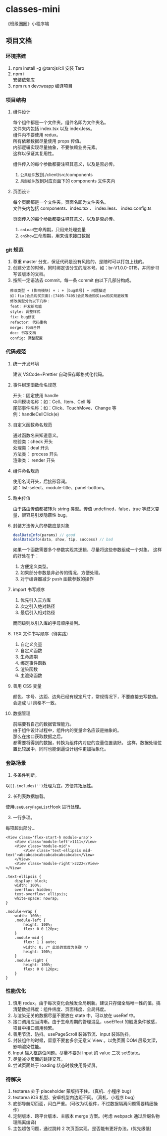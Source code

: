 # classes-mini

《班级圈圈》小程序端

## 项目文档

### 环境搭建

1. npm install -g @tarojs/cli
   安装 Taro
2. npm i  
   安装依赖库
3. npm run dev:weapp
   编译项目

### 项目结构

1. 组件设计

   每个组件都是一个文件夹。组件名即为文件夹名。  
   文件夹内包括 index.tsx 以及 index.less。  
   组件内不要使用 redux。  
   所有依赖数据尽量使用 props 传值。  
   内部逻辑实现尽量抽象，不要依赖业务元素。  
   这样以保证其复用性。

   组件传入的每个参数都要注释其意义，以及是否必传。

   1. `公共组件`放到./client/src/components
   2. `局部组件`放到对应页面下的 components 文件夹内

2. 页面设计

   每个页面都是一个文件夹。页面名即为文件夹名。  
   文件夹内包括 components、index.tsx 、 index.less、 index.config.ts

   页面传入的每个参数都要注释其意义，以及是否必传。

   1. `onLoad`生命周期，只用来处理变量
   2. `onShow`生命周期，用来请求接口数据

### git 规范

1. 尊重 master 分支，保证代码是没有风险的，是随时可以打包上线的。
2. 创建分支的时候，同时绑定该分支的版本号。如：br-V1.0.0-0115，并同步书写该版本的文档。
3. 按照一定语法去 commit，每一条 commit 由以下几部分构成。

```
  修改类型 + (影响模块) + : + [bug单号] + 问题描述
  如：fix(会员购买页面):[7405-7405]会员等级购买ios购买规避政策
  修改类型分为以下几种：
  feat: 开发新功能
  style: 调整样式
  fix: bug修复
  refactor: 代码重构
  merge: 代码合并
  doc: 书写文档
  config: 调整配置
```

### 代码规范

1. 统一开发环境

   建议 VSCode+Prettier 自动保存即格式化代码。

2. 事件绑定函数命名规范

   开头：固定使用 handle  
   中间模块名称：如：Cell、Item、Cell 等  
   尾部事件名称：如：Click、TouchMove、Change 等  
   例：handleCellClick(e)

3. 自定义函数命名规范

   通过函数名来知道意义。  
   校验类：check 开头  
   处理类：deal 开头  
   方法类： process 开头  
   渲染类： render 开头

4. 组件命名规范

   使用名词开头，后接形容词。  
   如：list-select、module-title、panel-bottom。

5. 路由传值

   由于路由传值都被转为 string 类型。传值 undefined，false，true 等歧义变量，很容易引发隐蔽性 bug。

6. 封装方法传入的参数应是对象

   ```ts
   dealDateInfo(params) // good
   dealDateInfo(data, show, tip, success) // bad
   ```

   如果一个函数需要多个参数实现其逻辑，尽量将这些参数组成一个对象。
   这样的好处在于：

   1. 方便定义类型。
   2. 如果部分参数是非必传的情况，方便处理。
   3. 对于编译器减少 push 函数参数的操作

7. import 书写顺序

   1. 优先引入三方库
   2. 次之引入绝对路径
   3. 最后引入相对路径

   而同级则以引入库的字母顺序排列。

8. TSX 文件书写顺序（待实践）

   1. 自定义变量
   2. 自定义函数
   3. 生命周期
   4. 绑定事件函数
   5. 渲染函数
   6. 主渲染函数

9. 善用 CSS 变量

   颜色、字号、边距、边角已经有规定尺寸，常规情况下，不要直接去写数值。会造成 UI 风格不一致。

10. 数据管理

    前端要有自己的数据管理能力。  
    由于组件设计过程中，组件内的变量命名应该是抽象的。  
    那么在接口获取数据之后，  
    都需要将得到的数据，转换为组件内对应的变量位置装好。
    这样，数据处理位置比较居中，同时也能倒逼设计组件更加抽象化。

### 套路场景

1. 多条件判断。

以`[].includes('')`处理为宜，方便其拓展性。

2. 长列表数据加载。

使用`useQueryPageList`Hook 进行处理。

3. 一行多项。

每项超出部分...

```tsx
<View class='flex-start-h module-wrap'>
	<View class='module-left'>1111</View>
	<View class='module-mid'>
		<View class='text-ellipsis mid-text'>abcabcabcabcabcabcabcabcabc</View>
	</View>
	<View class='module-right'>2222</View>
</View>
```

```less
.text-ellipsis {
	display: block;
	width: 100%;
	overflow: hidden;
	text-overflow: ellipsis;
	white-space: nowrap;
}

.module-wrap {
	width: 100%;
	.module-left {
		height: 100%;
		flex: 0 0 120px;
	}
	.module-mid {
		flex: 1 1 auto;
		width: 0; /* 此处的宽度为关键 */
		height: 100%;
	}
	.module-right {
		height: 100%;
		flex: 0 0 120px;
	}
}
```

### 性能优化

1. 慎用 redux。由于每次变化会触发全局刷新。建议只存储全局唯一性的值。搞清楚数据纬度：组件纬度、页面纬度、全局纬度。
2. 与渲染无关的数据尽量不要放在 state 中，可以放在 useRef 中。
3. 接口调用应当清晰。由于生命周期的管理混乱，useEffect 的触发条件敏感，项目中接口调用频繁。
4. 善用节流、防抖。usePageScroll 装饰节流、input 装饰防抖。
5. 封装组件的时候，留意不要套多余无意义 View 。以免页面 DOM 层级太深，影响渲染性能。
6. Input 输入框跳位问题。尽量不要对 Input 的 value 二次 setState。
7. 尽量减少页面的跳转交互。
8. 尝试页面处于 loading 状态时候使用骨架屏。

### 待解决

1. textarea 处于 placeholder 蒙版挡不住。（真机、小程序 bug）
2. textarea iOS 机型、安卓机型内边距不同。（真机、小程序 bug）
3. 底部导航切页面，闪白严重。(可改为切组件，不过数据隔离问题需要精细操作)
4. 定制版本、跨平台版本、主版本 merge 方案。(考虑 webpack 通过后缀名物理隔离编译)
5. 主包超包问题，通过跳转 2 次页面实现。是否能有更好办法。(优先级低)
